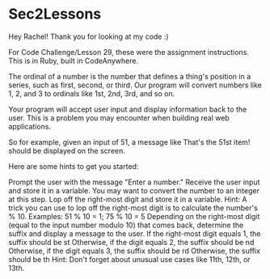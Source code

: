 # Sec2Lessons

Hey Rachel! Thank you for looking at my code :)

For Code Challenge/Lesson 29, these were the assignment instructions. This is in Ruby, built in CodeAnywhere. 

The ordinal of a number is the number that defines a thing's position in a series, such as first, second, or third. 
Our program will convert numbers like 1, 2, and 3 to ordinals like 1st, 2nd, 3rd, and so on.

Your program will accept user input and display information back to the user. 
This is a problem you may encounter when building real web applications.

So for example, given an input of 51, a message like That's the 51st item! should be displayed on the screen.

Here are some hints to get you started:

Prompt the user with the message "Enter a number."
Receive the user input and store it in a variable. You may want to convert the number to an integer at this step.
Lop off the right-most digit and store it in a variable. Hint: A trick you can use to lop off the right-most digit is to calculate the number's % 10. Examples: 51 % 10 = 1; 75 % 10 = 5
Depending on the right-most digit (equal to the input number modulo 10) that comes back, determine the suffix and display a message to the user.
If the right-most digit equals 1, the suffix should be st
Otherwise, if the digit equals 2, the suffix should be nd
Otherwise, if the digit equals 3, the suffix should be rd
Otherwise, the suffix should be th
Hint: Don't forget about unusual use cases like 11th, 12th, or 13th.
